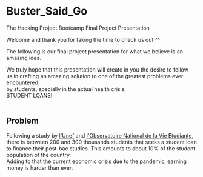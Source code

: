 # Buster_Said_Go
The Hacking Project Bootcamp Final Project Presentation

Welcome and thank you for taking the time to check us out ^^ <br>

The following is our final project presentation for what we believe is an <br>
amazing idea. <br>

We truly hope that this presentation will create in you the desire to follow <br>
us in crafting an amazing solution to one of the greatest problems ever encountered <br>
by students, specially in the actual health crisis: <br>
STUDENT LOANS! <br><br>

## Problem
Following a study by [l'Unef](https://unef.fr/) and [l'Observatoire National de la Vie Etudiante](http://www.ove-national.education.fr/situation-economique-et-financiere-des-etudiant%c2%b7e%c2%b7s-de-nouvelles-donnees-disponibles-2/), <br>
there is between 200 and 300 thousands students that seeks a student loan <br>
to finance their post-bac studies. This amounts to about 10% of the student population of the country. <br>
Adding to that the current economic crisis due to the pandemic, earning money is harder than ever. <br>

